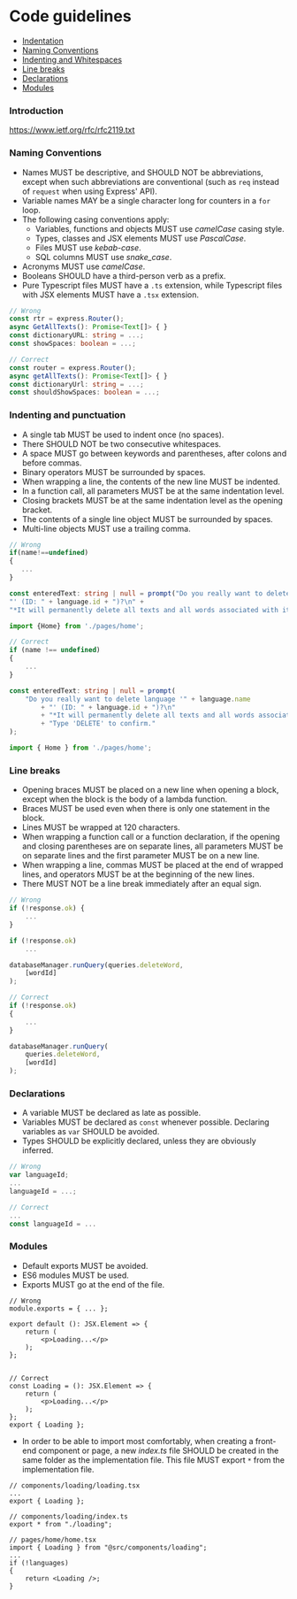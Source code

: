 # Code guidelines

* [Indentation](#indentation)
* [Naming Conventions](#naming-conventions)
* [Indenting and Whitespaces](#indenting-and-whitespaces)
* [Line breaks](#line-breaks)
* [Declarations](#declarations)
* [Modules](#modules)

### Introduction

https://www.ietf.org/rfc/rfc2119.txt

### Naming Conventions

* Names MUST be descriptive, and SHOULD NOT be abbreviations, except when such abbreviations are conventional (such as `req` instead of `request` when using Express' API).
* Variable names MAY be a single character long for counters in a `for` loop.
* The following casing conventions apply:
	* Variables, functions and objects MUST use _camelCase_ casing style.
	* Types, classes and JSX elements MUST use _PascalCase_.
	* Files MUST use _kebab-case_.
	* SQL columns MUST use _snake_case_.
* Acronyms MUST use _camelCase_.
* Booleans SHOULD have a third-person verb as a prefix.
* Pure Typescript files MUST have a `.ts` extension, while Typescript files with JSX elements MUST have a `.tsx` extension.

```TypeScript
// Wrong
const rtr = express.Router();
async GetAllTexts(): Promise<Text[]> { }
const dictionaryURL: string = ...;
const showSpaces: boolean = ...;

// Correct
const router = express.Router();
async getAllTexts(): Promise<Text[]> { }
const dictionaryUrl: string = ...;
const shouldShowSpaces: boolean = ...;
```

### Indenting and punctuation

* A single tab MUST be used to indent once (no spaces).
* There SHOULD NOT be two consecutive whitespaces.
* A space MUST go between keywords and parentheses, after colons and before commas.
* Binary operators MUST be surrounded by spaces.
* When wrapping a line, the contents of the new line MUST be indented.
* In a function call, all parameters MUST be at the same indentation level.
* Closing brackets MUST be at the same indentation level as the opening bracket.
* The contents of a single line object MUST be surrounded by spaces.
* Multi-line objects MUST use a trailing comma.

```Typescript
// Wrong
if(name!==undefined)
{
   ...
}

const enteredText: string | null = prompt("Do you really want to delete language '" + language.name +
"' (ID: " + language.id + ")?\n" +
"*It will permanently delete all texts and all words associated with it*.\nType 'DELETE' to confirm.");

import {Home} from './pages/home';

// Correct
if (name !== undefined)
{
	...
}

const enteredText: string | null = prompt(
	"Do you really want to delete language '" + language.name
		+ "' (ID: " + language.id + ")?\n"
		+ "*It will permanently delete all texts and all words associated with it*.\n"
		+ "Type 'DELETE' to confirm."
);

import { Home } from './pages/home';
```

### Line breaks

* Opening braces MUST be placed on a new line when opening a block, except when the block is the body of a lambda function.
* Braces MUST be used even when there is only one statement in the block.
* Lines MUST be wrapped at 120 characters.
* When wrapping a function call or a function declaration, if the opening and closing parentheses are on separate lines, all parameters MUST be on separate lines and the first parameter MUST be on a new line.
* When wrapping a line, commas MUST be placed at the end of wrapped lines, and operators MUST be at the beginning of the new lines.
* There MUST NOT be a line break immediately after an equal sign.

```Typescript
// Wrong
if (!response.ok) {
	...
}

if (!response.ok)
	...

databaseManager.runQuery(queries.deleteWord,
	[wordId]
);

// Correct 
if (!response.ok)
{
	...
}

databaseManager.runQuery(
	queries.deleteWord,
	[wordId]
);
```

### Declarations

* A variable MUST be declared as late as possible.
* Variables MUST be declared as `const` whenever possible. Declaring variables as `var` SHOULD be avoided.
* Types SHOULD be explicitly declared, unless they are obviously inferred.

```Typescript
// Wrong
var languageId;
...
languageId = ...;

// Correct
...
const languageId = ...
```

### Modules

* Default exports MUST be avoided.
* ES6 modules MUST be used.
* Exports MUST go at the end of the file.

```TSX
// Wrong
module.exports = { ... };

export default (): JSX.Element => {
	return (
		<p>Loading...</p>
	);
};


// Correct
const Loading = (): JSX.Element => {
	return (
		<p>Loading...</p>
	);
};
export { Loading };
```


* In order to be able to import most comfortably, when creating a front-end component or page, a new _index.ts_ file SHOULD be created in the same folder as the implementation file. This file MUST export `*` from the implementation file.

```TSX
// components/loading/loading.tsx
...
export { Loading };

// components/loading/index.ts
export * from "./loading";

// pages/home/home.tsx
import { Loading } from "@src/components/loading";
...
if (!languages)
{
	return <Loading />;
}
```

